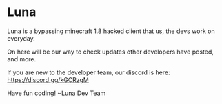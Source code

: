 # Luna

Luna is a bypassing minecraft 1.8 hacked client that us, the devs work on everyday.

On here will be our way to check updates other developers have posted, and more.

If you are new to the developer team, our discord is here: https://discord.gg/kGCRzgM

Have fun coding!
~Luna Dev Team
